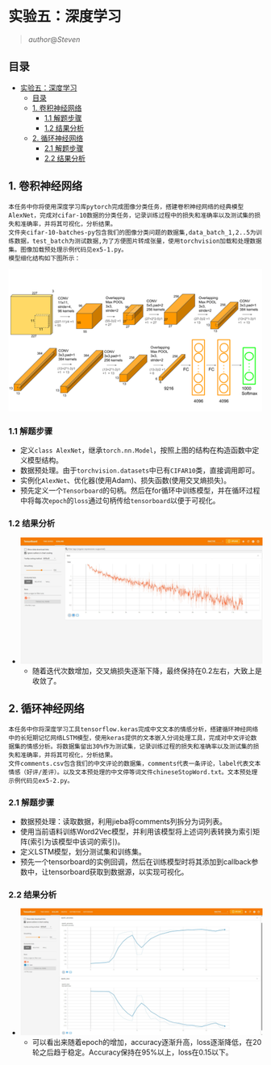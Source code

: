 # 实验五：深度学习

> $author@Steven$

## 目录

* [实验五：深度学习](#实验五深度学习)
  * [目录](#目录)
  * [1. 卷积神经网络](#1-卷积神经网络)
    * [1.1 解题步骤](#11-解题步骤)
    * [1.2 结果分析](#12-结果分析)
  * [2. 循环神经网络](#2-循环神经网络)
    * [2.1 解题步骤](#21-解题步骤)
    * [2.2 结果分析](#22-结果分析)

## 1. 卷积神经网络

    本任务中你将使用深度学习库pytorch完成图像分类任务，搭建卷积神经网络的经典模型AlexNet，完成对cifar-10数据的分类任务，记录训练过程中的损失和准确率以及测试集的损失和准确率，并将其可视化，分析结果。
    文件夹cifar-10-batches-py包含我们的图像分类问题的数据集,data_batch_1,2..5为训练数据，test_batch为测试数据,为了方便图片转成张量，使用torchvision加载和处理数据集。图像加载预处理示例代码见ex5-1.py。
    模型细化结构如下图所示：
  ![AlexNet](./IMG/AlexNet_structure.png)

### 1.1 解题步骤

* 定义`class AlexNet`，继承`torch.nn.Model`，按照上图的结构在构造函数中定义模型结构。
* 数据预处理。由于`torchvision.datasets`中已有`CIFAR10`类，直接调用即可。
* 实例化`AlexNet`、优化器(使用Adam)、损失函数(使用交叉熵损失)。
* 预先定义一个`Tensorboard`的句柄。然后在for循环中训练模型，并在循环过程中将每次`epoch`的`loss`通过句柄传给`tensorboard`以便于可视化。

### 1.2 结果分析

* ![alexnet](./IMG/alexnet.jpeg)
  * 随着迭代次数增加，交叉熵损失逐渐下降，最终保持在0.2左右，大致上是收敛了。

## 2. 循环神经网络

    本任务中你将深度学习工具tensorflow.keras完成中文文本的情感分析，搭建循环神经网络中的长短期记忆网络LSTM模型，使用keras提供的文本嵌入分词处理工具，完成对中文评论数据集的情感分析。将数据集留出30%作为测试集，记录训练过程的损失和准确率以及测试集的损失和准确率，并将其可视化，分析结果。
    文件comments.csv包含我们的中文评论的数据集，comments代表一条评论，label代表文本情感（好评/差评）。以及文本预处理的中文停等词文件chineseStopWord.txt。文本预处理示例代码见ex5-2.py。

### 2.1 解题步骤

* 数据预处理：读取数据，利用jieba将comments列拆分为词列表。
* 使用当前语料训练Word2Vec模型，并利用该模型将上述词列表转换为索引矩阵(索引为该模型中该词的索引)。
* 定义LSTM模型，划分测试集和训练集。
* 预先一个tensorboard的实例回调，然后在训练模型时将其添加到callback参数中，让tensorboard获取到数据源，以实现可视化。

### 2.2 结果分析

* ![lstm](./IMG/lstm.jpeg)
  * 可以看出来随着epoch的增加，accuracy逐渐升高，loss逐渐降低，在20轮之后趋于稳定。Accuracy保持在95%以上，loss在0.15以下。
